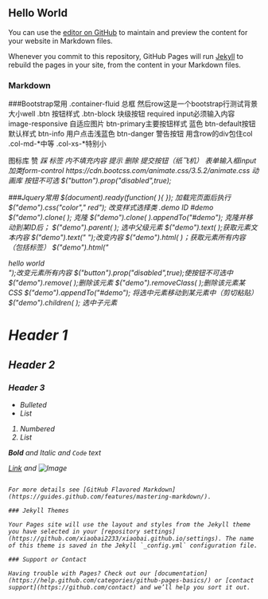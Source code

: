 ## Hello World

You can use the [editor on GitHub](https://github.com/xiaobai2233/xiaobai.github.io/edit/master/README.md) to maintain and preview the content for your website in Markdown files.

Whenever you commit to this repository, GitHub Pages will run [Jekyll](https://jekyllrb.com/) to rebuild the pages in your site, from the content in your Markdown files.

### Markdown
###Bootstrap常用
.container-fluid   总框 然后row这是一个bootstrap行测试背景大小well
.btn 按钮样式
.btn-block 块级按钮
required input必须输入内容
image-responsive 自适应图片
btn-primary主要按钮样式 蓝色
btn-default按钮默认样式
btn-info 用户点击浅蓝色
btn-danger 警告按钮
用含row的div包住col
	.col-md-*中等
	.col-xs-*特别小
<link rel="stylesheet" href="//cdn.bootcss.com/font-awesome/4.2.0/css/font-awesome.min.css"/>图标库
赞<i class="fa fa-thumbs-up"><i>
踩<i class="fa fa-thumbs-down"><i>    标签 内不填充内容
提示<i class="fa fa-info-circle"></i>
删除<i class="fa fa-trash"></i>
提交按钮（纸飞机）<i class="fa fa-paper-plane"></i>
表单输入框input 加类form-control
https://cdn.bootcss.com/animate.css/3.5.2/animate.css   动画库
按钮不可选
$("button").prop("disabled",true);

###Jquery常用
$(document).ready(function( ){      });  加载完页面后执行
$("demo").css("color"," red");   改变样式选择类 .demo  ID #demo
$("demo").clone( );  克隆
 $("demo").clone( ).appendTo("#demo");   克隆并移动到某ID后；
$("demo").parent( );  选中父级元素
$("demo").text(  );获取元素文本内容
$("demo").text("    ");改变内容
$("demo").html(  )；获取元素所有内容（包括标签）
$("demo").html("<div>hello world</div>");改变元素所有内容
$("button").prop("disabled",true);使按钮不可选中
$("demo").remove( );删除该元素
$("demo").removeClass( );删除该元素某CSS
$("demo").appendTo("#demo");  将选中元素移动到某元素中（剪切粘贴）
$("demo").children( );  选中子元素


# Header 1
## Header 2
### Header 3

- Bulleted
- List

1. Numbered
2. List

**Bold** and _Italic_ and `Code` text

[Link](url) and ![Image](src)
```

For more details see [GitHub Flavored Markdown](https://guides.github.com/features/mastering-markdown/).

### Jekyll Themes

Your Pages site will use the layout and styles from the Jekyll theme you have selected in your [repository settings](https://github.com/xiaobai2233/xiaobai.github.io/settings). The name of this theme is saved in the Jekyll `_config.yml` configuration file.

### Support or Contact

Having trouble with Pages? Check out our [documentation](https://help.github.com/categories/github-pages-basics/) or [contact support](https://github.com/contact) and we’ll help you sort it out.
